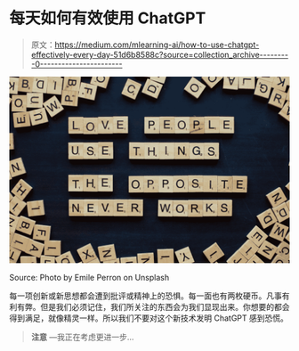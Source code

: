 # 每天如何有效使用 ChatGPT

> 原文：<https://medium.com/mlearning-ai/how-to-use-chatgpt-effectively-every-day-51d6b8588c?source=collection_archive---------0----------------------->

![](img/ae53558261996dc56f2cdc7cc92e79c3.png)

Source: Photo by Emile Perron on Unsplash

每一项创新或新思想都会遭到批评或精神上的恐惧。每一面也有两枚硬币。凡事有利有弊。但是我们必须记住，我们所关注的东西会为我们显现出来。你想要的都会得到满足，就像精灵一样。所以我们不要对这个新技术发明 ChatGPT 感到恐慌。

> **注意** —我正在考虑更进一步…